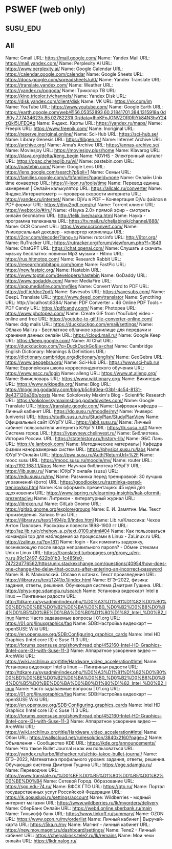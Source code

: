 # PSWEF (web only)

## SUSU_EDU


## All

Name: Gmail
URL: https://mail.google.com/
Name: Yandex Mail
URL: https://mail.yandex.com/
Name: Perplexity AI
URL: https://www.perplexity.ai/
Name: Google Calendar
URL: https://calendar.google.com/calendar
Name: Google Sheets
URL: https://docs.google.com/spreadsheets/u/0/
Name: Yandex Translate
URL: https://translate.yandex.com/
Name: Weather
URL: https://yandex.ru/pogoda/
Name: Триколор ТВ
URL: https://kino.tricolor.tv/channels/
Name: Yandex Disk
URL: https://disk.yandex.com/client/disk
Name: VK
URL: https://vk.com/im
Name: YouTube
URL: https://www.youtube.com/
Name: Google Earth
URL: https://earth.google.com/web/@56.05352893,60.21841701,384.1315918a,0d,60y,7.77434623h,85.02782231t,0r/data=IhoKFnJONVZOR0RiYk84N3hvY24zQkI5UFEQAg
Name: Яндекс. Карты
URL: https://yandex.ru/maps/
Name: Freepik
URL: https://www.freepik.com/
Name: Inoriginal
URL: https://reserve.inoriginal.online/
Name: Sci-Hub
URL: https://sci-hub.se/
Name: Library Genesis
URL: https://libgen.rs/
Name: Internet Archive
URL: https://archive.org/
Name: Anna’s Archive
URL: https://annas-archive.se/
Name: Moviesjoy
URL: https://moviesjoy.plus/home
Name: Klavarog
URL: https://klava.org/delta/#eng_begin
Name: ЧОУНБ - Электронный каталог
URL: https://opac.chelreglib.ru/wl/
Name: pastebin.com
URL: https://pastebin.com/
Name: Google Lens
URL: https://lens.google.com/search?p&pli=1
Name: Семьи
URL: https://families.google.com/u/1/families?pageId=none
Name: Онлайн Unix time конвертер
URL: https://i-leon.ru/tools/time
Name: Перевод единиц измерения | Онлайн калькулятор
URL: https://allcalc.ru/converter
Name: Яндекс.Интернетометр — проверка скорости интернета
URL: https://yandex.ru/internet/
Name: DjVu в PDF – Конвертация DjVu файлов в PDF формат
URL: https://djvu2pdf.com/ru/
Name: Torrent клиент
URL: https://webtor.io/#/ru/
Name: «Наука 2.0» прямой эфир - смотреть онлайн бесплатно
URL: http://telik.live/nauka.html
Name: Наука - программа телеканала
URL: https://tv.mail.ru/cheljabinsk/channel/888/
Name: OCR Convert
URL: https://www.ocrconvert.com/
Name: Универсальный декодер - конвертер кириллицы
URL: https://2cyr.com/decode/?lang=ru
Name: rutor.info
URL: http://6tor.org/
Name: RuTracker
URL: https://rutracker.org/forum/viewforum.php?f=1649
Name: ChatGPT
URL: https://chat.openai.com/
Name: Слушать и скачать музыку бесплатно: новинки Mp3 музыки - Hitmo
URL: https://rus.hitmotop.com/
Name: Research Rabbit
URL: https://researchrabbitapp.com/home
Name: FastPic
URL: https://new.fastpic.org/
Name: Hastebin
URL: https://www.toptal.com/developers/hastebin
Name: GoDaddy
URL: https://www.godaddy.com/
Name: MediaFire
URL: https://app.mediafire.com/myfiles
Name: Convert Word to PDF
URL: https://pdf.io/doc2pdf/
Name: Savesubs
URL: https://savesubs.com/
Name: DeepL Translate
URL: https://www.deepl.com/translator
Name: Syncthing
URL: http://localhost:8384/
Name: PDF Converter + 46 Online PDF Tools – PDF Candy
URL: https://pdfcandy.com/
Name: Photopea
URL: https://www.photopea.com/
Name: Create GIF from (YouTube) video - online and free
URL: https://youtube-to-gif.file-converter-online.com/
Name: ddg mails
URL: https://duckduckgo.com/email/settings/
Name: Облако Mail.ru - Бесплатное облачное хранилище для передачи и хранения данных онлайн
URL: https://cloud.mail.ru/
Name: Google Keep
URL: https://keep.google.com/
Name: AI Chat
URL: https://duckduckgo.com/?q=DuckDuckGo&ia=chat
Name: Cambridge English Dictionary: Meanings &amp; Definitions
URL: https://dictionary.cambridge.org/dictionary/english/
Name: GeoGebra
URL: https://www.geogebra.org/
Name: Sci-Hub
URL: https://www.sci-hub.ru/
Name: Европейская школа корреспондентского обучения
URL: https://www.escc.ru/login
Name: alleng
URL: https://www.at.alleng.org/
Name: Викисловарь
URL: https://www.wiktionary.org/
Name: Википедия
URL: https://www.wikipedia.org/
Name: Blog
URL: https://blogging.godaddy.com/blog/b5c9d0ea-03b1-4c54-8131-9e437120a36b/posts
Name: Sokolovsky Maxim&#39;s Blog - Scientific Research
URL: https://sokolovskymaximsblog.godaddysites.com/
Name: Google Translate
URL: https://translate.google.com/
Name: Цифровая кафедра — Личный кабинет
URL: https://do.susu.ru/moodle/my/
Name: Универс (univeris)
URL: https://studlk.susu.ru/ru/StudyPlan/StudyPlanView
Name: Официальный сайт ЮУрГУ
URL: https://abit.susu.ru/
Name: Личный кабинет пользователя интернета ЮУрГУ
URL: https://lk.susu.ru/#
Name: Система город
URL: https://ivpaynew.chelinvest.ru/
Name: Библиотека. История России.
URL: https://statehistory.ru/history-lib/
Name: ЭБС Лань
URL: https://e.lanbook.com/
Name: Методические материалы | Кафедра физики наноразмерных систем
URL: https://physics.susu.ru/labs
Name: ЮУрГУ-Онлайн
URL: https://pwa.susu.ru/Auth?ReturnUrl=%2F
Name: mooc susu
URL: https://mooc.susu.ru/moodle/my/
Name: router
URL: http://192.168.1.1/#qos
Name: Научная библиотека ЮУрГУ
URL: https://lib.susu.ru/
Name: ЮУрГУ онлайн (susu)
URL: https://edu.susu.ru/my/
Name: Разминка перед тренировкой: 30 лучших упражнений (фото)
URL: https://goodlooker.ru/razminka-pered-trenirovkoi.html
Name: Как оформить презентацию: 45 идей для вдохновения
URL: https://www.ispring.ru/elearning-insights/kak-oformit-prezentaciyu
Name: Литрекон - литературный журнал
URL: https://litrekon.ru/
Name: GitLab Gnome
URL: https://gitlab.gnome.org/explore/groups
Name: Е. И. Замятин. Мы. Текст произведения. Запись 9-ая
URL: https://ilibrary.ru/text/1494/p.9/index.html
Name: Lib.ru/Классика: Чехов Антон Павлович. Рассказы и повести 1898-1903 гг
URL: http://az.lib.ru/c/chehow_a_p/text_0100.shtml#04
Name: Как пользоваться командой top для наблюдения за процессами в Linux - ZaLinux.ru
URL: https://zalinux.ru/?p=1811
Name: login - Как изменить задержку, возникающую после ввода неправильного пароля? - Обмен стеками Unix и Linux
URL: https://translated.turbopages.org/proxy_u/en-ru.ru.89c12497-622b81b3-1c485fe0-74722d776562/https/unix.stackexchange.com/questions/40954/how-does-one-change-the-delay-that-occurs-after-entering-an-incorrect-password
Name: В. В. Маяковский. Облако в штанах. Текст произведения
URL: https://ilibrary.ru/text/1241/p.1/index.html
Name: ЕГЭ–2022, физика: задания, ответы, решения. Обучающая система Дмитрия Гущина.
URL: https://phys-ege.sdamgia.ru/search
Name: Установка видеокарт Intel в linux — Пингвиньи радости
URL: http://tdkare.ru/sysadmin/index.php/%D0%A3%D1%81%D1%82%D0%B0%D0%BD%D0%BE%D0%B2%D0%BA%D0%B0_%D0%B2%D0%B8%D0%B4%D0%B5%D0%BE%D0%BA%D0%B0%D1%80%D1%82_Intel_%D0%B2_linux
Name: Часто задаваемые вопросы | 01.org
URL: https://01.org/linuxgraphics/faq
Name: SDB:Настройка видеокарт — openSUSE Wiki
URL: https://en.opensuse.org/SDB:Configuring_graphics_cards
Name: Intel HD Graphics (Intel core I3) с Suse 11.3
URL: https://forums.opensuse.org/showthread.php/452160-Intel-HD-Graphics-(Intel-core-I3)-with-Suse-11-3
Name: Аппаратное ускорение видео — ArchWiki
URL: https://wiki.archlinux.org/title/Hardware_video_acceleration#Intel
Name: Установка видеокарт Intel в linux — Пингвиньи радости
URL: http://tdkare.ru/sysadmin/index.php/%D0%A3%D1%81%D1%82%D0%B0%D0%BD%D0%BE%D0%B2%D0%BA%D0%B0_%D0%B2%D0%B8%D0%B4%D0%B5%D0%BE%D0%BA%D0%B0%D1%80%D1%82_Intel_%D0%B2_linux
Name: Часто задаваемые вопросы | 01.org
URL: https://01.org/linuxgraphics/faq
Name: SDB:Настройка видеокарт — openSUSE Wiki
URL: https://en.opensuse.org/SDB:Configuring_graphics_cards
Name: Intel HD Graphics (Intel core I3) с Suse 11.3
URL: https://forums.opensuse.org/showthread.php/452160-Intel-HD-Graphics-(Intel-core-I3)-with-Suse-11-3
Name: Аппаратное ускорение видео — ArchWiki
URL: https://wiki.archlinux.org/title/Hardware_video_acceleration#Intel
Name: Обои
URL: https://wallscloud.net/ru/resolution/3840x2160?page=2
Name: Объявления - Сообщество KDE
URL: https://kde.org/announcements/
Name: Что такое Bullet Journal и как им пользоваться
URL: https://yandex.ru/turbo/lifehacker.ru/s/chto-takoe-bullet-journal/
Name: ЕГЭ−2022, Математика профильного уровня: задания, ответы, решения. Обучающая система Дмитрия Гущина
URL: https://ege.sdamgia.ru/
Name: Переводчик
URL: https://www.translate.ru/%D0%BF%D0%B5%D1%80%D0%B5%D0%B2%D0%BE%D0%B4
Name: Сетевой Город. Образование
URL: https://sgo.edu-74.ru/
Name: ВФСК ГТО
URL: https://gto.ru/
Name: Портал государственных услуг Российской Федерации
URL: https://lk.gosuslugi.ru/settings/account
Name: Wildberries - модный интернет магазин
URL: https://www.wildberries.ru/lk/myorders/delivery
Name: СберБанк Онлайн
URL: https://web4.online.sberbank.ru/main
Name: Тинькофф банк
URL: https://www.tinkoff.ru/summary/
Name: OZON
URL: https://www.ozon.ru/my/orderlist
Name: Личный кабинет | Выручай-карта
URL: https://5ka.ru/my
Name: Магнит - личный кабинет
URL: https://new.moy.magnit.ru/dashboard/settings/
Name: Теле2 - Личный кабинет
URL: https://chelyabinsk.tele2.ru/lk/remains
Name: Мои чеки онлайн
URL: https://lkdr.nalog.ru/

